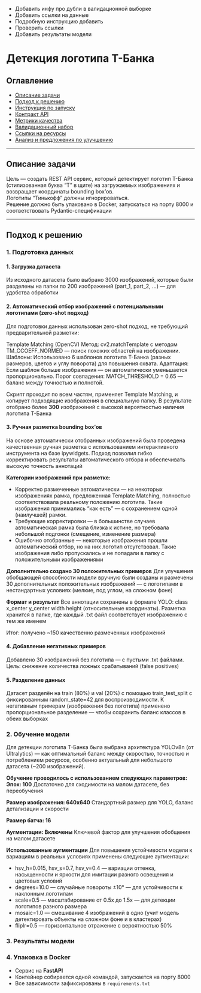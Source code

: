 - Добавить инфу про дубли в валидационной выборке
- Добавить ссылки на данные
- Подробную инструкцию добавить
- Проверить ссылки
- Добавить результаты модели

# Детекция логотипа Т-Банка
## Оглавление

- [Описание задачи](#-описание-задачи)
- [Подход к решению](#-подход-к-решению)
- [Инструкция по запуску](#-инструкция-по-запуску)
- [Контракт API](#-контракт-api)
- [Метрики качества](#-метрики-качества)
- [Валидационный набор](#-валидационный-набор)
- [Ссылки на ресурсы](#-ссылки-на-ресурсы)
- [Анализ и предложения по улучшению](#-анализ-и-предложения-по-улучшению)

---

## Описание задачи

Цель — создать REST API сервис, который детектирует логотип Т-Банка (стилизованная буква “Т” в щите) на загружаемых изображениях и возвращает координаты bounding box’ов.  
Логотипы “Тинькофф” должны игнорироваться.  
Решение должно быть упаковано в Docker, запускаться на порту 8000 и соответствовать Pydantic-спецификации

---

## Подход к решению

### 1. Подготовка данных
#### 1. Загрузка датасета
Из исходного датасета было выбрано 3000 изображений, которые были разделены на папки по 200 изображений (part_1, part_2, ...) — для удобства обработки

#### 2. Автоматический отбор изображений с потенциальными логотипами (zero-shot подход)
Для подготовки данных использован zero-shot подход, не требующий предварительной разметки:

Template Matching (OpenCV)
Метод: cv2.matchTemplate с методом TM_CCOEFF_NORMED — поиск похожих областей на изображении.
Шаблоны: Использовано 6 шаблонов логотипа Т-Банка (разных размеров, цветов и углу поворота) для повышения охвата.
Адаптация: Если шаблон больше изображения — он автоматически уменьшается пропорционально.
Порог совпадения: MATCH_THRESHOLD = 0.65 — баланс между точностью и полнотой.

Скрипт проходит по всем частям, применяет Template Matching, и копирует подходящие изображения в специальную папку.
В результате отобрано более **300** изображений с высокой вероятностью наличия логотипа Т-Банка

#### 3. Ручная разметка bounding box’ов
На основе автоматически отобранных изображений была проведена качественная ручная разметка с использованием интерактивного инструмента на базе ipywidgets. Подход позволил гибко корректировать результаты автоматического отбора и обеспечивать высокую точность аннотаций

**Категории изображений при разметке:**
- Корректно размеченные автоматически — на некоторых изображениях рамка, предложенная Template Matching, полностью соответствовала реальному положению логотипа. Такие изображения принимались “как есть” — с сохранением одной (наилучшей) рамки.
- Требующие корректировки — в большинстве случаев автоматическая рамка была близка к истине, но требовала небольшой подгонки (смещение, изменение размера)
- Ошибочно отобранные — некоторые изображения прошли автоматический отбор, но на них логотип отсутствовал. Такие изображения либо пропускались и не попадали в папку с положительными изображениями

**Дополнительно создано 30 положительных примеров**
Для улучшения обобщающей способности модели вручную были созданы и размечены 30 дополнительных положительных изображений — с логотипами в нестандартных условиях (мелкие, под углом, на сложном фоне)

**Формат и результат**
Все аннотации сохранены в формате YOLO: class x_center y_center width height (относительные координаты).
Разметка хранится в папке, где каждый .txt файл соответствует изображению с тем же именем

Итог: получено ~150 качественно размеченных изображений

#### 4. Добавление негативных примеров
Добавлено 30 изображений без логотипа — с пустыми .txt файлами.
Цель: снижение количества ложных срабатываний (false positives)

#### 5. Разделение данных
Датасет разделён на train (80%) и val (20%) с помощью train_test_split с фиксированным random_state=42 для воспроизводимости.
К негативным примерам (изображения без логотипа) применено пропорциональное разделение — чтобы сохранить баланс классов в обеих выборках

### 2. Обучение модели
Для детекции логотипа Т-Банка была выбрана архитектура YOLOv8n (от Ultralytics) — как оптимальный баланс между скоростью, точностью и потреблением ресурсов, особенно актуальный для небольшого датасета (~200 изображений).

**Обучение проводилось с использованием следующих параметров:**
**Эпох: 100**
Достаточно для сходимости на малом датасете, без переобучения

**Размер изображения: 640x640**
Стандартный размер для YOLO, баланс детализации и скорости

**Размер батча: 16**

**Аугментации: Включены**
Ключевой фактор для улучшения обобщения на малом датасете

**Использованные аугментации**
Для повышения устойчивости модели к вариациям в реальных условиях применены следующие аугментации:

- hsv_h=0.015, hsv_s=0.7, hsv_v=0.4 — вариации оттенка, насыщенности и яркости для имитации разного освещения и цветовых условий
- degrees=10.0 — случайные повороты ±10° — для устойчивости к наклонным логотипам
- scale=0.5 — масштабирование от 0.5x до 1.5x — для детекции логотипов разного размера
- mosaic=1.0 — смешивание 4 изображений в одно (учит модель детектировать объекты на сложном фоне и в кластерах)
- fliplr=0.5 — горизонтальное отражение с вероятностью 50% 

### 3. Результаты модели

### 4. Упаковка в Docker
- Сервис на **FastAPI**
- Контейнер собирается одной командой, запускается на порту 8000
- Все зависимости зафиксированы в `requirements.txt`